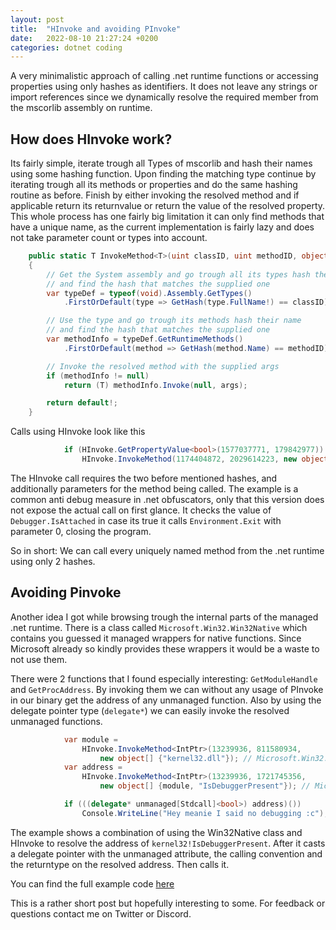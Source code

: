 ```yaml
---
layout: post
title:  "HInvoke and avoiding PInvoke"
date:   2022-08-10 21:27:24 +0200
categories: dotnet coding
---
```


A very minimalistic approach of calling .net runtime functions or accessing properties using only hashes as identifiers. It does not leave any strings or import references since we dynamically resolve the required member from the mscorlib assembly on runtime.

## How does HInvoke work?

Its fairly simple, iterate trough all Types of mscorlib and hash their names using some hashing function.  Upon finding the matching type continue by iterating trough all its methods or properties and do the same hashing routine as before. Finish by either invoking the resolved method and if applicable return its returnvalue or return the value of the resolved property. This whole process has one fairly big limitation it can only find methods that have a unique name, as the current implementation is fairly lazy and does not take parameter count or types into account.

```csharp
    public static T InvokeMethod<T>(uint classID, uint methodID, object[]? args = null)
    {
        // Get the System assembly and go trough all its types hash their name
        // and find the hash that matches the supplied one
        var typeDef = typeof(void).Assembly.GetTypes()
            .FirstOrDefault(type => GetHash(type.FullName!) == classID);

        // Use the type and go trough its methods hash their name
        // and find the hash that matches the supplied one
        var methodInfo = typeDef.GetRuntimeMethods()
            .FirstOrDefault(method => GetHash(method.Name) == methodID);

        // Invoke the resolved method with the supplied args
        if (methodInfo != null)
            return (T) methodInfo.Invoke(null, args);

        return default!;
    }
```

Calls using HInvoke look like this
```csharp
            if (HInvoke.GetPropertyValue<bool>(1577037771, 179842977)) // System.Diagnostics.Debugger.IsAttached
                HInvoke.InvokeMethod(1174404872, 2029614223, new object[] {0}); // System.Environment.Exit(0)
```

The HInvoke call requires the two before mentioned hashes, and additionally parameters for the method being called. The example is a common anti debug measure in .net obfuscators, only that this version does not expose the actual call on first glance. It checks the value of `Debugger.IsAttached` in case its true it calls `Environment.Exit` with parameter 0, closing the program.

So in short: We can call every uniquely named method from the .net runtime using only 2 hashes.


## Avoiding Pinvoke

Another idea I got while browsing trough the internal parts of the managed .net runtime. There is a class called `Microsoft.Win32.Win32Native` which contains you guessed it managed wrappers for native functions. Since Microsoft already so kindly provides these wrappers it would be a waste to not use them. 

There were 2 functions that I found especially interesting: `GetModuleHandle` and `GetProcAddress`. By invoking them we can without any usage of PInvoke in our binary get the address of any unmanaged function. Also by using the  delegate pointer type (`delegate*`) we can easily invoke the resolved unmanaged functions.

```csharp
            var module =
                HInvoke.InvokeMethod<IntPtr>(13239936, 811580934,
                    new object[] {"kernel32.dll"}); // Microsoft.Win32.Win32Native.GetModuleHandle
            var address =
                HInvoke.InvokeMethod<IntPtr>(13239936, 1721745356,
                    new object[] {module, "IsDebuggerPresent"}); // Microsoft.Win32.Win32Native.GetProcAddress

            if (((delegate* unmanaged[Stdcall]<bool>) address)())
                Console.WriteLine("Hey meanie I said no debugging :c");
```

The example shows a combination of using the Win32Native class and HInvoke to resolve the address of `kernel32!IsDebuggerPresent`. After it casts a delegate pointer with the unmanaged attribute, the calling convention and the returntype on the resolved address. Then calls it.

You can find the full example code [here](https://gist.github.com/dr4k0nia/95bd2dc1cc09726f4aaaf920b9982f9d)

This is a rather short post but hopefully interesting to some. For feedback or questions contact me on Twitter or Discord.
